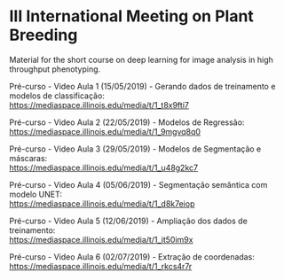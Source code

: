 # III International Meeting on Plant Breeding
Material for the short course on deep learning for image analysis in high throughput phenotyping.

Pré-curso - Video Aula 1 (15/05/2019) - Gerando dados de treinamento e modelos de classificação:  
https://mediaspace.illinois.edu/media/t/1_t8x9fti7

Pré-curso - Video Aula 2 (22/05/2019) - Modelos de Regressão:  
https://mediaspace.illinois.edu/media/t/1_9mgvq8q0

Pré-curso - Video Aula 3 (29/05/2019) - Modelos de Segmentação e máscaras:  
https://mediaspace.illinois.edu/media/t/1_u48g2kc7

Pré-curso - Video Aula 4 (05/06/2019) - Segmentação semântica com modelo UNET:  
https://mediaspace.illinois.edu/media/t/1_d8k7eiop

Pré-curso - Video Aula 5 (12/06/2019) - Ampliação dos dados de treinamento:  
https://mediaspace.illinois.edu/media/t/1_it50im9x

Pré-curso - Video Aula 6 (02/07/2019) - Extração de coordenadas:  
https://mediaspace.illinois.edu/media/t/1_rkcs4r7r
